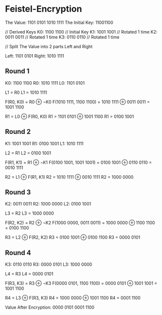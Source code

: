 # Feistel-Encryption

The Value: 1101 0101 1010 1111
The Initial Key: 11001100

// Derived Keys
K0: 1100 1100 // Initial Key
K1: 1001 1001 // Rotated 1 time
K2: 0011 0011 // Rotated 1 time
K3: 0110 0110 // Rotated 1 time

// Split The Value into 2 parts Left and Right

Left: 1101 0101
Right: 1010 1111

## Round 1
K0: 1100 1100
R0: 1010 1111
L0: 1101 0101

L1 = R0
L1 = 1010 1111

F(R0, K0) = R0 ⊕ ¬K0
F(1010 1111, 1100 1100) = 1010 1111 ⊕ 0011 0011 = 1001 1100

R1 = L0 ⊕ F(R0, K0)
R1 = 1101 0101 ⊕ 1001 1100
R1 = 0100 1001

## Round 2
K1: 1001 1001
R1: 0100 1001
L1: 1010 1111

L2 = R1
L2 = 0100 1001

F(R1, K1) = R1 ⊕ ¬K1
F(0100 1001, 1001 1001) = 0100 1001 ⊕ 0110 0110 = 0010 1111

R2 = L1 ⊕ F(R1, K1)
R2 = 1010 1111 ⊕ 0010 1111
R2 = 1000 0000

## Round 3
K2: 0011 0011
R2: 1000 0000
L2: 0100 1001

L3 = R2
L3 = 1000 0000

F(R2, K2) = R2 ⊕ ¬K2
F(1000 0000, 0011 0011) = 1000 0000 ⊕ 1100 1100 = 0100 1100

R3 = L2 ⊕ F(R2, K2)
R3 = 0100 1001 ⊕ 0100 1100
R3 = 0000 0101

## Round 4
K3: 0110 0110
R3: 0000 0101
L3: 1000 0000

L4 = R3
L4 = 0000 0101

F(R3, K3) = R3 ⊕ ¬K3
F(0000 0101, 1100 1100) = 0000 0101 ⊕ 1001 1001 = 1001 1100

R4 = L3 ⊕ F(R3, K3)
R4 = 1000 0000 ⊕ 1001 1100
R4 = 0001 1100

Value After Encryption: 0000 0101 0001 1100
